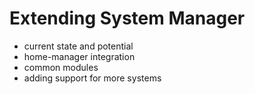 # Extending System Manager

- current state and potential
- home-manager integration
- common modules
- adding support for more systems
